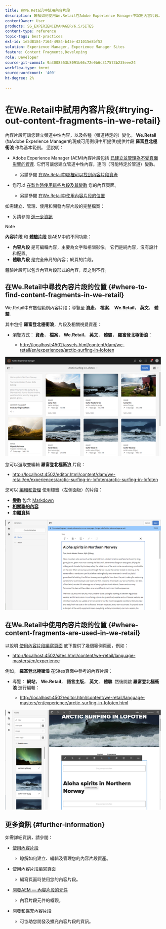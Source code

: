 ```yaml
---
title: 在We.Retail中試用內容片段
description: 瞭解如何使用We.Retail在Adobe Experience Manager中試用內容片段。
contentOwner: User
products: SG_EXPERIENCEMANAGER/6.5/SITES
content-type: reference
topic-tags: best-practices
exl-id: 1e5d8184-7164-4984-b43e-421015e8bf52
solution: Experience Manager, Experience Manager Sites
feature: Content Fragments,Developing
role: Developer
source-git-commit: 9a3008553b8091b66c72e0b6c317573b235eee24
workflow-type: tm+mt
source-wordcount: '400'
ht-degree: 2%

---
```


# 在We.Retail中試用內容片段{#trying-out-content-fragments-in-we-retail}

內容片段可讓您建立頻道中性內容，以及各種（頻道特定的）變化。 **We.Retail** (如Adobe Experience Manager的現成可用例項中所提供)提供片段 **羅富登北極衝浪** 作為基本範例。 這說明：

* Adobe Experience Manager (AEM)內容片段包括 [已建立並管理為不受頁面影響的資產](/help/assets/content-fragments/content-fragments.md). 它們可讓您建立管道中性內容，連同（可能特定於管道）變數。

   * 另請參閱 [在We.Retail中哪裡可以找到內容片段資產](#where-to-find-content-fragments-in-we-retail)

* 您可以 [在製作時使用這些片段及其變數](/help/sites-authoring/content-fragments.md) 您的內容頁面。

   * 另請參閱 [在We.Retail中使用內容片段的位置](#where-content-fragments-are-used-in-we-retail)

如需建立、管理、使用和開發內容片段的完整檔案：

* 另請參閱 [進一步資訊](#further-information)

>[!NOTE]
>
>**內容片段** 和 **[體驗片段](/help/sites-authoring/experience-fragments.md)** 是AEM中的不同功能：
>
>* **內容片段** 是可編輯內容，主要為文字和相關影像。 它們是純內容，沒有設計和配置。
>* **體驗片段** 是完全佈局的內容；網頁的片段。
>
>體驗片段可以包含內容片段形式的內容，反之則不行。

## 在We.Retail中尋找內容片段的位置 {#where-to-find-content-fragments-in-we-retail}

We.Retail中有數個範例內容片段；導覽至 **資產**， **檔案**， **We.Retail**， **英文**， **體驗**.

其中包括 **羅富登北極衝浪**，片段及相關視覺資產：

* 瀏覽方式： **資產**， **檔案**， **We.Retail**， **英文**， **體驗**， **羅富登北極衝浪**：

   * [http://localhost:4502/assets.html/content/dam/we-retail/en/experiences/arctic-surfing-in-lofoten](http://localhost:4502/assets.html/content/dam/we-retail/en/experiences/arctic-surfing-in-lofoten)

![cf-44](assets/cf-44.png)

您可以選取並編輯 **羅富登北極衝浪** 片段：

* [http://localhost:4502/editor.html/content/dam/we-retail/en/experiences/arctic-surfing-in-lofoten/arctic-surfing-in-lofoten](http://localhost:4502/editor.html/content/dam/we-retail/en/experiences/arctic-surfing-in-lofoten/arctic-surfing-in-lofoten)

您可以 [編輯和管理](/help/assets/content-fragments/content-fragments.md) 使用標籤（左側面板）的片段：

<!--![cf-45-aa](do-not-localize/cf-45-aa.png) ![cf-45-a](do-not-localize/cf-45-a.png) ASSET does not exist-->

* **[變數](/help/assets/content-fragments/content-fragments-variations.md)** 包含 [Markdown](/help/assets/content-fragments/content-fragments-markdown.md)
* **[相關聯的內容](/help/assets/content-fragments/content-fragments-assoc-content.md)**
* **[中繼資料](/help/assets/content-fragments/content-fragments-metadata.md)**

![cf-46](assets/cf-46.png)

## 在We.Retail中使用內容片段的位置 {#where-content-fragments-are-used-in-we-retail}

以說明 [使用內容片段編寫頁面](/help/sites-authoring/content-fragments.md) 底下提供了幾個範例頁面，例如：

* [http://localhost:4502/sites.html/content/we-retail/language-masters/en/experience](http://localhost:4502/sites.html/content/we-retail/language-masters/en/experience)

例如， **羅富登北極衝浪** 在Sites頁面中參考的內容片段：

* 導覽： **網站**， **We.Retail**， **語言主版**， **英文**， **體驗**. 然後開啟 **羅富登北極衝浪** 進行編輯：

   * [http://localhost:4502/editor.html/content/we-retail/language-masters/en/experience/arctic-surfing-in-lofoten.html](http://localhost:4502/editor.html/content/we-retail/language-masters/en/experience/arctic-surfing-in-lofoten.html)

![cf-53](assets/cf-53.png)

## 更多資訊 {#further-information}

如需詳細資訊，請參閱：

* [使用內容片段](/help/assets/content-fragments/content-fragments.md)

   * 瞭解如何建立、編輯及管理您的內容片段資產。

* [使用內容片段編寫頁面](/help/sites-authoring/content-fragments.md)

   * 編寫頁面時使用您的內容片段。

* [開發AEM — 內容片段的元件](/help/sites-developing/components-content-fragments.md)

   * 內容片段元件的概觀。

* [開發和擴充內容片段](/help/sites-developing/customizing-content-fragments.md)

   * 可協助您開發及擴充內容片段的資訊。
